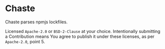 <!--
SPDX-FileCopyrightText: 2024 The Chaste Authors
SPDX-License-Identifier: CC0-1.0
-->

# Chaste

Chaste parses npmjs lockfiles.

Licensed `Apache-2.0` or `BSD-2-Clause` at your choice.
Intentionally submitting a Contribution means You agree to publish it
under these licenses, as per `Apache-2.0`, point 5.
